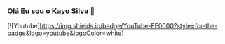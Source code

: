 ### Olá Eu sou o Kayo Silva 👋

[![Youtube]https://img.shields.io/badge/YouTube-FF0000?style=for-the-badge&logo=youtube&logoColor=white]

